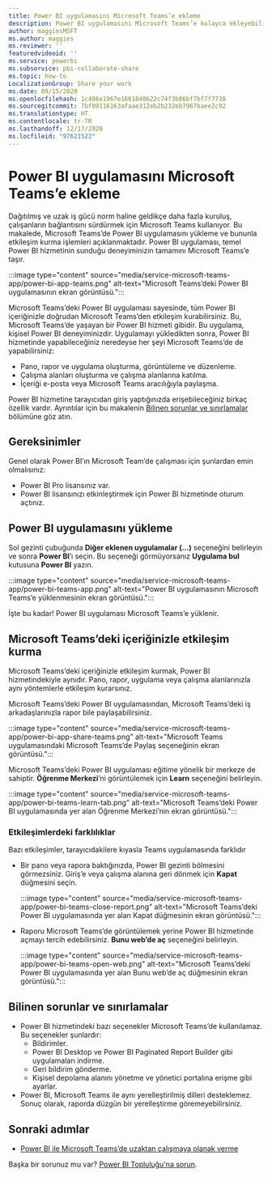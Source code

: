 ```yaml
---
title: Power BI uygulamasını Microsoft Teams’e ekleme
description: Power BI uygulamasını Microsoft Teams’e kolayca ekleyebilirsiniz. Power BI uygulaması, temel Power BI hizmetinin sunduğu deneyimin tamamını Microsoft Teams’e taşır.
author: maggiesMSFT
ms.author: maggies
ms.reviewer: ''
featuredvideoid: ''
ms.service: powerbi
ms.subservice: pbi-collaborate-share
ms.topic: how-to
LocalizationGroup: Share your work
ms.date: 09/15/2020
ms.openlocfilehash: 1c486e1967e1661840622c74f3b86bf7bf7f7738
ms.sourcegitcommit: 7bf09116163afaae312eb2b232eb7967baee2c92
ms.translationtype: HT
ms.contentlocale: tr-TR
ms.lasthandoff: 12/17/2020
ms.locfileid: "97621522"
---
```

# <a name="add-the-power-bi-app-to-microsoft-teams"></a>Power BI uygulamasını Microsoft Teams’e ekleme

Dağıtılmış ve uzak iş gücü norm haline geldikçe daha fazla kuruluş, çalışanların bağlantısını sürdürmek için Microsoft Teams kullanıyor. Bu makalede, Microsoft Teams’de Power BI uygulamasını yükleme ve bununla etkileşim kurma işlemleri açıklanmaktadır. Power BI uygulaması, temel Power BI hizmetinin sunduğu deneyiminizin tamamını Microsoft Teams’e taşır.

:::image type="content" source="media/service-microsoft-teams-app/power-bi-app-teams.png" alt-text="Microsoft Teams’deki Power BI uygulamasının ekran görüntüsü.":::

Microsoft Teams’deki Power BI uygulaması sayesinde, tüm Power BI içeriğinizle doğrudan Microsoft Teams’den etkileşim kurabilirsiniz. Bu, Microsoft Teams’de yaşayan bir Power BI hizmeti gibidir. Bu uygulama, kişisel Power BI deneyiminizdir. Uygulamayı yükledikten sonra, Power BI hizmetinde yapabileceğiniz neredeyse her şeyi Microsoft Teams’de de yapabilirsiniz:

- Pano, rapor ve uygulama oluşturma, görüntüleme ve düzenleme.
- Çalışma alanları oluşturma ve çalışma alanlarına katılma.
- İçeriği e-posta veya Microsoft Teams aracılığıyla paylaşma.

Power BI hizmetine tarayıcıdan giriş yaptığınızda erişebileceğiniz birkaç özellik vardır. Ayrıntılar için bu makalenin [Bilinen sorunlar ve sınırlamalar](#known-issues-and-limitations) bölümüne göz atın.

## <a name="requirements"></a>Gereksinimler

Genel olarak Power BI’ın Microsoft Team’de çalışması için şunlardan emin olmalısınız:

- Power BI Pro lisansınız var.
- Power BI lisansınızı etkinleştirmek için Power BI hizmetinde oturum açtınız.

## <a name="install-the-power-bi-app"></a>Power BI uygulamasını yükleme

Sol gezinti çubuğunda **Diğer eklenen uygulamalar (...)** seçeneğini belirleyin ve sonra **Power BI**’ı seçin. Bu seçeneği görmüyorsanız **Uygulama bul** kutusuna **Power BI** yazın.

:::image type="content" source="media/service-microsoft-teams-app/power-bi-teams-app.png" alt-text="Power BI uygulamasının Microsoft Teams’e yüklenmesinin ekran görüntüsü.":::

İşte bu kadar! Power BI uygulaması Microsoft Teams’e yüklenir.

## <a name="interact-with-your-content-in-microsoft-teams"></a>Microsoft Teams’deki içeriğinizle etkileşim kurma

Microsoft Teams’deki içeriğinizle etkileşim kurmak, Power BI hizmetindekiyle aynıdır. Pano, rapor, uygulama veya çalışma alanlarınızla aynı yöntemlerle etkileşim kurarsınız. 

Microsoft Teams’deki Power BI uygulamasından, Microsoft Teams’deki iş arkadaşlarınızla rapor bile paylaşabilirsiniz.

:::image type="content" source="media/service-microsoft-teams-app/power-bi-app-share-teams.png" alt-text="Microsoft Teams uygulamasındaki Microsoft Teams’de Paylaş seçeneğinin ekran görüntüsü.":::

Microsoft Teams’deki Power BI uygulaması eğitime yönelik bir merkeze de sahiptir. **Öğrenme Merkezi**’ni görüntülemek için **Learn** seçeneğini belirleyin.

:::image type="content" source="media/service-microsoft-teams-app/power-bi-teams-learn-tab.png" alt-text="Microsoft Teams’deki Power BI uygulamasında yer alan Öğrenme Merkezi’nin ekran görüntüsü.":::

### <a name="differences-in-interactions"></a>Etkileşimlerdeki farklılıklar

Bazı etkileşimler, tarayıcıdakilere kıyasla Teams uygulamasında farklıdır

- Bir pano veya rapora baktığınızda, Power BI gezinti bölmesini görmezsiniz. Giriş’e veya çalışma alanına geri dönmek için **Kapat** düğmesini seçin.

    :::image type="content" source="media/service-microsoft-teams-app/power-bi-teams-close-report.png" alt-text="Microsoft Teams’deki Power BI uygulamasında yer alan Kapat düğmesinin ekran görüntüsü.":::

- Raporu Microsoft Teams’de görüntülemek yerine Power BI hizmetinde açmayı tercih edebilirsiniz. **Bunu web’de aç** seçeneğini belirleyin.

    :::image type="content" source="media/service-microsoft-teams-app/power-bi-teams-open-web.png" alt-text="Microsoft Teams’deki Power BI uygulamasında yer alan Bunu web’de aç düğmesinin ekran görüntüsü.":::

## <a name="known-issues-and-limitations"></a>Bilinen sorunlar ve sınırlamalar

- Power BI hizmetindeki bazı seçenekler Microsoft Teams’de kullanılamaz. Bu seçenekler şunlardır:
    - Bildirimler.
    - Power BI Desktop ve Power BI Paginated Report Builder gibi uygulamaları indirme.
    - Geri bildirim gönderme.
    - Kişisel depolama alanını yönetme ve yönetici portalına erişme gibi ayarlar.
- Power BI, Microsoft Teams ile aynı yerelleştirilmiş dilleri desteklemez. Sonuç olarak, raporda düzgün bir yerelleştirme göremeyebilirsiniz.

## <a name="next-steps"></a>Sonraki adımlar

- [Power BI ile Microsoft Teams’de uzaktan çalışmaya olanak verme](service-collaborate-microsoft-teams.md)

Başka bir sorunuz mu var? [Power BI Topluluğu'na sorun](https://community.powerbi.com/).
